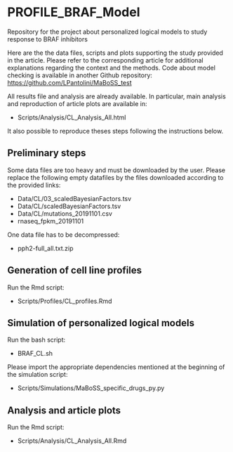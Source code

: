 # PROFILE_BRAF_Model
Repository for the project about personalized logical models to study response to BRAF inhibitors

Here are the the data files, scripts and plots supporting the study provided in the article. Please refer to the corresponding article for additional explanations regarding the context and the methods.
Code about model checking is available in another Github repository: https://github.com/LPantolini/MaBoSS_test

All results file and analysis are already available. In particular, main analysis and reproduction of article plots are available in:

* Scripts/Analysis/CL_Analysis_All.html

It also possible to reproduce theses steps following the instructions below.

## Preliminary steps

Some data files are too heavy and must be downloaded by the user. Please replace the following empty datafiles by the files downloaded according to the provided links:

* Data/CL/03_scaledBayesianFactors.tsv
* Data/CL/scaledBayesianFactors.tsv
* Data/CL/mutations_20191101.csv
* rnaseq_fpkm_20191101

One data file has to be decompressed:

* pph2-full_all.txt.zip

## Generation of cell line profiles

Run the Rmd script:

* Scripts/Profiles/CL_profiles.Rmd

## Simulation of personalized logical models

Run the bash script:

* BRAF_CL.sh

Please import the appropriate dependencies mentioned at the beginning of the simulation script:

* Scripts/Simulations/MaBoSS_specific_drugs_py.py

## Analysis and article plots

Run the Rmd script:

* Scripts/Analysis/CL_Analysis_All.Rmd